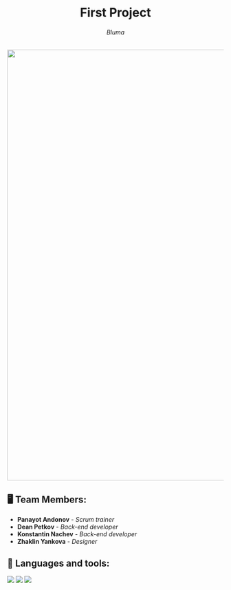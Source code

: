 <h1 align="center">First Project</h1>
<h6 align="center">Bluma</h6>
<p align="center">
<img src="C:\Users\GigaByte\Desktop\bluma\images\logo.png" width="1000px">
</p>


## 🖥 Team Members:
* **Panayot Andonov** - *Scrum trainer* 
* **Dean Petkov** - *Back-end developer* 
* **Konstantin Nachev** - *Back-end developer* 
* **Zhaklin Yankova** - *Designer* 


## 🚀 Languages and tools:

<p align="left"> 
    <img src="https://img.icons8.com/color/48/000000/html-5.png"/> 
    <img src="https://img.icons8.com/color/48/000000/css3.png"/>
    <img src="https://img.icons8.com/color/48/000000/visual-studio-code-2019.png"/>
